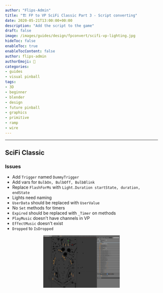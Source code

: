 ```yaml
---
author: "Flips-Admin"
title: "🏗️ FP to VP SciFi Classic Part 3 - Script converting"
date: 2020-05-21T13:00:00+00:00
description: "Add the script to the game"
draft: false
image: /images/guides/design/fpconvert/scifi-vp-lighting.jpg
hideToc: false
enableToc: true
enableTocContent: false
author: flips-admin
authorEmoji: 🌱
categories:
- guides
- visual pinball
tags: 
- 3D
- beginner
- blender
- design
- future pinball
- graphics
- primitive
- ramp
- wire
---
```


---

## SciFi Classic


### Issues

* Add `Trigger` named `DummyTrigger`
* Add vars for `BulbOn, BulbOff, BulbBlink`
* Replace `FlashForMs` with `Light.Duration startState, duration, endState`
* Lights need naming
* `UserData` should be replaced with `UserValue`
*  No `Set` methods for timers
* `Expired` should be replaced with `_Timer` on methods
* `PlayMusic` doesn't have channels in VP
* `EffectMusic` doesn't exist
* `Dropped` to `IsDropped`

<div id="banner" style="overflow: hidden; display: flex; justify-content:space-around;">
    <div class="" style="max-width: 50%; max-height: 40%;">
        <img src="/images/guides/design/fpconvert/scifi-orn-holes-blend.jpg" alt="Selecting all holes in blender"/>
    </div>
</div>
<br>